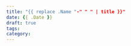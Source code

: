 ```yaml
---
title: "{{ replace .Name "-" " " | title }}"
date: {{ .Date }}
draft: true
tags:
category:
---
```


